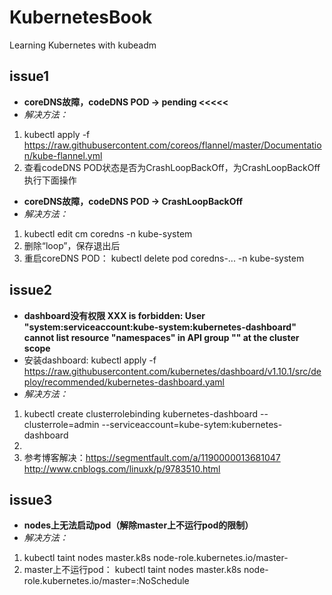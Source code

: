 # KubernetesBook
Learning Kubernetes with kubeadm

## issue1
+ **coreDNS故障，codeDNS POD -> pending <<<<<**
+ *解决方法：* 
 1. kubectl apply -f https://raw.githubusercontent.com/coreos/flannel/master/Documentation/kube-flannel.yml
 2. 查看codeDNS POD状态是否为CrashLoopBackOff，为CrashLoopBackOff执行下面操作
+ **coreDNS故障，codeDNS POD -> CrashLoopBackOff**
+ *解决方法：* 
 1. kubectl edit cm coredns -n kube-system
 2. 删除“loop”，保存退出后
 3. 重启coreDNS POD： kubectl delete pod coredns-... -n kube-system

## issue2
+ **dashboard没有权限 XXX is forbidden: User "system:serviceaccount:kube-system:kubernetes-dashboard" cannot list resource "namespaces" in API group "" at the cluster scope**
+ 安装dashboard: kubectl apply -f https://raw.githubusercontent.com/kubernetes/dashboard/v1.10.1/src/deploy/recommended/kubernetes-dashboard.yaml
+ *解决方法：* 
 1. kubectl create clusterrolebinding kubernetes-dashboard --clusterrole=admin --serviceaccount=kube-sytem:kubernetes-dashboard
 2. 
 3. 参考博客解决：https://segmentfault.com/a/1190000013681047  http://www.cnblogs.com/linuxk/p/9783510.html

## issue3
+ **nodes上无法启动pod（解除master上不运行pod的限制）**
+ *解决方法：* 
 1. kubectl taint nodes master.k8s node-role.kubernetes.io/master-
 2. master上不运行pod： kubectl taint nodes master.k8s node-role.kubernetes.io/master=:NoSchedule


